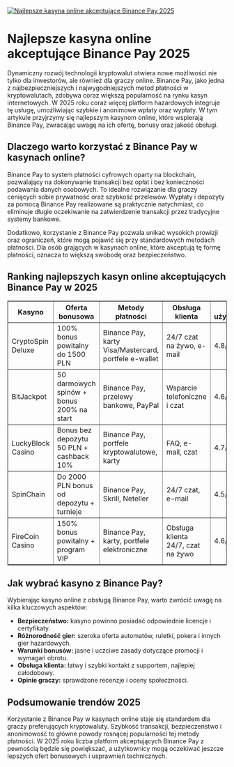 [![Najlepsze kasyna online akceptujące Binance Pay 2025](https://123-caf.pages.dev/gitsignup.png)](https://vrmoo.ru/Bt82HjjY)

<h1>Najlepsze kasyna online akceptujące Binance Pay 2025</h1> <p>Dynamiczny rozwój technologii kryptowalut otwiera nowe możliwości nie tylko dla inwestorów, ale również dla graczy online. Binance Pay, jako jedna z najbezpieczniejszych i najwygodniejszych metod płatności w kryptowalutach, zdobywa coraz większą popularność na rynku kasyn internetowych. W 2025 roku coraz więcej platform hazardowych integruje tę usługę, umożliwiając szybkie i anonimowe wpłaty oraz wypłaty. W tym artykule przyjrzymy się najlepszym kasynom online, które wspierają Binance Pay, zwracając uwagę na ich ofertę, bonusy oraz jakość obsługi.</p> <h2>Dlaczego warto korzystać z Binance Pay w kasynach online?</h2> <p>Binance Pay to system płatności cyfrowych oparty na blockchain, pozwalający na dokonywanie transakcji bez opłat i bez konieczności podawania danych osobowych. To idealne rozwiązanie dla graczy ceniących sobie prywatność oraz szybkość przelewów. Wypłaty i depozyty za pomocą Binance Pay realizowane są praktycznie natychmiast, co eliminuje długie oczekiwanie na zatwierdzenie transakcji przez tradycyjne systemy bankowe.</p> <p>Dodatkowo, korzystanie z Binance Pay pozwala unikać wysokich prowizji oraz ograniczeń, które mogą pojawić się przy standardowych metodach płatności. Dla osób grających w kasynach online, które akceptują tę formę płatności, oznacza to większą swobodę oraz bezpieczeństwo.</p> <h2>Ranking najlepszych kasyn online akceptujących Binance Pay w 2025</h2> <table border="1" cellpadding="8" cellspacing="0" style="border-collapse: collapse; width: 100%;"> <thead> <tr> <th>Kasyno</th> <th>Oferta bonusowa</th> <th>Metody płatności</th> <th>Obsługa klienta</th> <th>Ocena użytkowników</th> </tr> </thead> <tbody> <tr> <td>CryptoSpin Deluxe</td> <td>100% bonus powitalny do 1500 PLN</td> <td>Binance Pay, karty Visa/Mastercard, portfele e-wallet</td> <td>24/7 czat na żywo, e-mail</td> <td>4.8/5</td> </tr> <tr> <td>BitJackpot</td> <td>50 darmowych spinów + bonus 200% na start</td> <td>Binance Pay, przelewy bankowe, PayPal</td> <td>Wsparcie telefoniczne i czat</td> <td>4.6/5</td> </tr> <tr> <td>LuckyBlock Casino</td> <td>Bonus bez depozytu 50 PLN + cashback 10%</td> <td>Binance Pay, portfele kryptowalutowe, karty</td> <td>FAQ, e-mail, czat</td> <td>4.7/5</td> </tr> <tr> <td>SpinChain</td> <td>Do 2000 PLN bonus od depozytu + turnieje</td> <td>Binance Pay, Skrill, Neteller</td> <td>24/7 czat, e-mail</td> <td>4.5/5</td> </tr> <tr> <td>FireCoin Casino</td> <td>150% bonus powitalny + program VIP</td> <td>Binance Pay, karty, portfele elektroniczne</td> <td>Obsługa klienta 24/7, czat na żywo</td> <td>4.6/5</td> </tr> </tbody> </table> <h2>Jak wybrać kasyno z Binance Pay?</h2> <p>Wybierając kasyno online z obsługą Binance Pay, warto zwrócić uwagę na kilka kluczowych aspektów:</p> <ul> <li><strong>Bezpieczeństwo:</strong> kasyno powinno posiadać odpowiednie licencje i certyfikaty.</li> <li><strong>Różnorodność gier:</strong> szeroka oferta automatów, ruletki, pokera i innych gier hazardowych.</li> <li><strong>Warunki bonusów:</strong> jasne i uczciwe zasady dotyczące promocji i wymagań obrotu.</li> <li><strong>Obsługa klienta:</strong> łatwy i szybki kontakt z supportem, najlepiej całodobowy.</li> <li><strong>Opinie graczy:</strong> sprawdzone recenzje i oceny społeczności.</li> </ul> <h2>Podsumowanie trendów 2025</h2> <p>Korzystanie z Binance Pay w kasynach online staje się standardem dla graczy preferujących kryptowaluty. Szybkość transakcji, bezpieczeństwo i anonimowość to główne powody rosnącej popularności tej metody płatności. W 2025 roku liczba platform akceptujących Binance Pay z pewnością będzie się powiększać, a użytkownicy mogą oczekiwać jeszcze lepszych ofert bonusowych i usprawnień technicznych.</p>